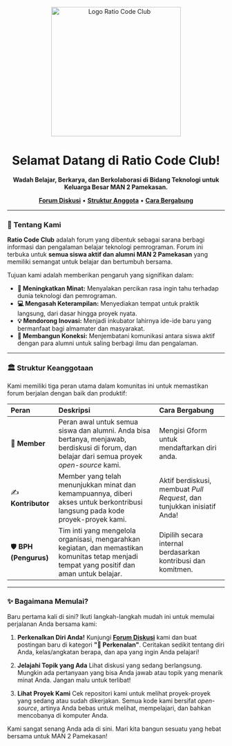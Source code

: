 <p align="center">

  <img width="300" alt="Logo Ratio Code Club" src="https://github.com/user-attachments/assets/b1b8dd70-f54d-40cb-a6ff-833d61dbaf19" />
  
</p>


<h1 align="center">Selamat Datang di Ratio Code Club!</h1>

<p align="center">
  <strong>Wadah Belajar, Berkarya, dan Berkolaborasi di Bidang Teknologi untuk Keluarga Besar MAN 2 Pamekasan.</strong>
</p>

<p align="center">
  <a href="https://github.com/Ratio-Code-Clube/Komunitas/discussions"><strong>Forum Diskusi</strong></a> •
  <a href="#-struktur-keanggotaan"><strong>Struktur Anggota</strong></a> •
  <a href="#-bagaimana-memulai"><strong>Cara Bergabung</strong></a>
</p>


---

### 🎯 Tentang Kami

**Ratio Code Club** adalah forum yang dibentuk sebagai sarana berbagi informasi dan pengalaman belajar teknologi pemrograman. Forum ini terbuka untuk **semua siswa aktif dan alumni MAN 2 Pamekasan** yang memiliki semangat untuk belajar dan bertumbuh bersama.

Tujuan kami adalah memberikan pengaruh yang signifikan dalam:
-   **🚀 Meningkatkan Minat:** Menyalakan percikan rasa ingin tahu terhadap dunia teknologi dan pemrograman.
-   **💻 Mengasah Keterampilan:** Menyediakan tempat untuk praktik langsung, dari dasar hingga proyek nyata.
-   **💡 Mendorong Inovasi:** Menjadi inkubator lahirnya ide-ide baru yang bermanfaat bagi almamater dan masyarakat.
-   **🤝 Membangun Koneksi:** Menjembatani komunikasi antara siswa aktif dengan para alumni untuk saling berbagi ilmu dan pengalaman.

---

### 🏛️ Struktur Keanggotaan

Kami memiliki tiga peran utama dalam komunitas ini untuk memastikan forum berjalan dengan baik dan produktif:

| Peran | Deskripsi | Cara Bergabung |
| :--- | :--- | :--- |
| 👤 **Member** | Peran awal untuk semua siswa dan alumni. Anda bisa bertanya, menjawab, berdiskusi di forum, dan belajar dari semua proyek *open-source* kami. | Mengisi Gform untuk mendaftarkan diri anda. |
| ✍️ **Kontributor** | Member yang telah menunjukkan minat dan kemampuannya, diberi akses untuk berkontribusi langsung pada kode proyek-proyek kami. | Aktif berdiskusi, membuat *Pull Request*, dan tunjukkan inisiatif Anda! |
| 🛡️ **BPH (Pengurus)** | Tim inti yang mengelola organisasi, mengarahkan kegiatan, dan memastikan komunitas tetap menjadi tempat yang positif dan aman untuk belajar. | Dipilih secara internal berdasarkan kontribusi dan komitmen. |

---

### ✨ Bagaimana Memulai?

Baru pertama kali di sini? Ikuti langkah-langkah mudah ini untuk memulai perjalanan Anda bersama kami:

1.  **Perkenalkan Diri Anda!**
    Kunjungi [**Forum Diskusi**](https://github.com/Ratio-Code-Clube/Komunitas/discussions) kami dan buat postingan baru di kategori **"👋 Perkenalan"**. Ceritakan sedikit tentang diri Anda, kelas/angkatan berapa, dan apa yang ingin Anda pelajari!

2.  **Jelajahi Topik yang Ada**
    Lihat diskusi yang sedang berlangsung. Mungkin ada pertanyaan yang bisa Anda jawab atau topik yang menarik minat Anda. Jangan malu untuk terlibat!

3.  **Lihat Proyek Kami**
    Cek repositori kami untuk melihat proyek-proyek yang sedang atau sudah dikerjakan. Semua kode kami bersifat *open-source*, artinya Anda bebas untuk melihat, mempelajari, dan bahkan mencobanya di komputer Anda.


Kami sangat senang Anda ada di sini. Mari kita bangun sesuatu yang hebat bersama untuk MAN 2 Pamekasan!
